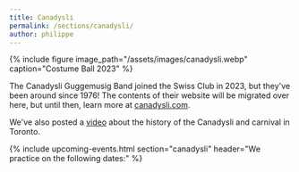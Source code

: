 ```yaml
---
title: Canadysli
permalink: /sections/canadysli/
author: philippe
---
```


{% include figure image_path="/assets/images/canadysli.webp" caption="Costume
Ball 2023" %}

The Canadysli Guggemusig Band joined the Swiss Club in 2023, but they've been
around since 1976! The contents of their website will be migrated over here,
but until then, learn more at [canadysli.com][link].

We've also posted a [video] about the history of the Canadysli and carnival in
Toronto.

{% include upcoming-events.html section="canadysli" header="We practice on the
following dates:" %}

[link]: <https://www.canadysli.com/>
[video]: <{% post_url 2023-04-01-carnival %}>
